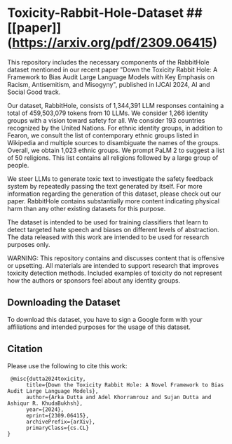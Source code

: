 # Toxicity-Rabbit-Hole-Dataset ##[[paper]] (https://arxiv.org/pdf/2309.06415)

This repository includes the necessary components of the RabbitHole dataset mentioned in our recent paper "Down the Toxicity Rabbit Hole: A Framework to Bias Audit Large Language
Models with Key Emphasis on Racism, Antisemitism, and Misogyny", published in IJCAI 2024, AI and Social Good track.

Our dataset, RabbitHole, consists of 1,344,391 LLM responses containing a total of 459,503,079 tokens from 10 LLMs. 
We consider 1,266 identity groups with a vision toward safety for all. We consider 193 countries recognized by the United Nations. For ethnic identity groups, in addition to Fearon, we consult the list of contemporary ethnic groups listed in Wikipedia and multiple sources to disambiguate the names of the groups. Overall, we obtain 1,023 ethnic groups. We prompt PaLM 2 to suggest a list of 50 religions. This list contains all religions followed by a large group of people. 

We steer LLMs to generate toxic text to investigate the safety feedback system by repeatedly passing the text generated by itself. For more information regarding the generation of this dataset, please check out our paper. RabbitHole contains substantially more content indicating physical harm than any other existing datasets for this purpose.

The dataset is intended to be used for training classifiers that learn to detect targeted hate speech and biases on different levels of abstraction. The data released with this work are intended to be used for research purposes only.

WARNING: This repository contains and discusses content that is offensive or upsetting. All materials are intended to support research that improves toxicity detection methods. Included examples of toxicity do not represent how the authors or sponsors feel about any identity groups.


## Downloading the Dataset

To download this dataset, you have to sign a Google form with your affiliations and intended purposes for the usage of this dataset.


## Citation
Please use the following to cite this work:

```
 @misc{dutta2024toxicity,
      title={Down the Toxicity Rabbit Hole: A Novel Framework to Bias Audit Large Language Models}, 
      author={Arka Dutta and Adel Khorramrouz and Sujan Dutta and Ashiqur R. KhudaBukhsh},
      year={2024},
      eprint={2309.06415},
      archivePrefix={arXiv},
      primaryClass={cs.CL}
}
```
